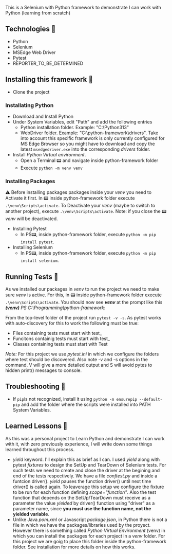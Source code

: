 This is a Selenium with Python framework to demonstrate I can work with Python (learning from scratch)

## Technologies 👾
- Python
- Selenium
- MSEdge Web Driver
- Pytest
- REPORTER_TO_BE_DETERMINED

## Installing this framework 💾
- Clone the project
### Installating Python
- Download and Install Python
- Under System Variables, edit "Path" and add the following entries
    - Python installation folder. Example: "C:\Python313"
    - WebDriver folder. Example: "C:\python-framework\drivers". Take into account this specific framework is only currently configured for MS Edge Browser so you might have to download and copy the latest `msedgedriver.exe` into the corresponding _drivers_ folder.
- Install _Python Virtual environment_.
    - Open a Terminal 📟 and navigate inside python-framework folder
    - Execute `python -m venv venv`
### Installing Packages
⚠️ Before installing packages packages inside your _venv_ you need to Activate it first. In 📟 inside python-framework folder execute `.\venv\Scripts\activate`. To Deactivate your _venv_ (maybe to switch to another project), execute `.\venv\Scripts\activate`. Note: if you close the 📟 _venv_ will be deactivated.
- Installing Pytest
    - In PS📟, inside python-framework folder, execute `python -m pip install pytest`.
- Installing Selenium
    - In PS📟, inside python-framework folder, execute `python -m pip install selenium`.

## Running Tests 🏃
As we installed our packages in _venv_ to run the project we need to make sure _venv_ is active. For this, in 📟 inside python-framework folder execute `.\venv\Scripts\activate`. You should now see **_venv_** at the prompt like this _**(venv)** PS C:\Programming\python-framework_:

From the top-level folder of the project run `pytest -v -s`. As pytest works with auto-discovery for this to work the following must be true:
- Files containing tests must start with test_
- Funcitons containig tests must start with test_
- Classes containing tests must start with Test

_Note:_ For this project we use _pytest.ini_ in which we configure the folders where test should be discovered. Also note -v and -s options in the command. V will give a more detailed output and S will avoid pytes to hidden print() messages to console.

## Troubleshooting 🔧
- If `pip`is not recognized, install it using `python -m ensurepip --default-pip` and add the folder where the scripts were installed into PATH System Variables.

## Learned Lessons 📕
As this was a personal project to Learn Python and demonstrate I can work with it, with zero previously experience, I will write down some things learned throughout this process.
- _yield_ keyword. I'll explain this as brief as I can. I used _yield_ along with pytest _fixtures_ to design the SetUp and TearDown of Selenium tests. For such tests we need to create and close the driver at the begining and end of the tests respectively. We have a file _conftest.py_ and inside a funtcion driver(). _yield_ pauses the function driver() until next time driver() is called again. To leaverage this setup we configure the fixture to be run for each function defining _scope="function"_. Also the test function that depends on the SetUp/TearDown must receive as a parameter the value _yielded_ by driver() function using "driver" as a parameter name, since **you must use the function name, not the yielded variable**.
- Unlike Java _pom.xml_ or Javascript _package.json_, in Python there is not a file in which we have the packages/libraries used by the proyect. However there is something called _Python Virtual Environment_ (venv) in which you can install the packages for each project in a _venv_ folder. For this project we are goig to place this folder inside the python-framework folder. See installation for more details on how this works.